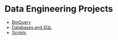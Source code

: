 # Data Engineering Projects

* [BigQuery](https://github.com/a-kravets/Data-Engineering-101/tree/master/BigQuery)
* [Databases and SQL](https://github.com/a-kravets/DE-101/tree/master/Module-002)
* [Scripts](https://github.com/a-kravets/Data-Engineering-101/tree/master/Scripts)
